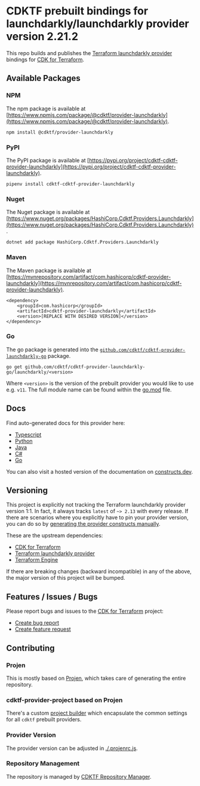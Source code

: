 # CDKTF prebuilt bindings for launchdarkly/launchdarkly provider version 2.21.2

This repo builds and publishes the [Terraform launchdarkly provider](https://registry.terraform.io/providers/launchdarkly/launchdarkly/2.21.2/docs) bindings for [CDK for Terraform](https://cdk.tf).

## Available Packages

### NPM

The npm package is available at [https://www.npmjs.com/package/@cdktf/provider-launchdarkly](https://www.npmjs.com/package/@cdktf/provider-launchdarkly).

`npm install @cdktf/provider-launchdarkly`

### PyPI

The PyPI package is available at [https://pypi.org/project/cdktf-cdktf-provider-launchdarkly](https://pypi.org/project/cdktf-cdktf-provider-launchdarkly).

`pipenv install cdktf-cdktf-provider-launchdarkly`

### Nuget

The Nuget package is available at [https://www.nuget.org/packages/HashiCorp.Cdktf.Providers.Launchdarkly](https://www.nuget.org/packages/HashiCorp.Cdktf.Providers.Launchdarkly).

`dotnet add package HashiCorp.Cdktf.Providers.Launchdarkly`

### Maven

The Maven package is available at [https://mvnrepository.com/artifact/com.hashicorp/cdktf-provider-launchdarkly](https://mvnrepository.com/artifact/com.hashicorp/cdktf-provider-launchdarkly).

```
<dependency>
    <groupId>com.hashicorp</groupId>
    <artifactId>cdktf-provider-launchdarkly</artifactId>
    <version>[REPLACE WITH DESIRED VERSION]</version>
</dependency>
```

### Go

The go package is generated into the [`github.com/cdktf/cdktf-provider-launchdarkly-go`](https://github.com/cdktf/cdktf-provider-launchdarkly-go) package.

`go get github.com/cdktf/cdktf-provider-launchdarkly-go/launchdarkly/<version>`

Where `<version>` is the version of the prebuilt provider you would like to use e.g. `v11`. The full module name can be found
within the [go.mod](https://github.com/cdktf/cdktf-provider-launchdarkly-go/blob/main/launchdarkly/go.mod#L1) file.

## Docs

Find auto-generated docs for this provider here:

* [Typescript](./docs/API.typescript.md)
* [Python](./docs/API.python.md)
* [Java](./docs/API.java.md)
* [C#](./docs/API.csharp.md)
* [Go](./docs/API.go.md)

You can also visit a hosted version of the documentation on [constructs.dev](https://constructs.dev/packages/@cdktf/provider-launchdarkly).

## Versioning

This project is explicitly not tracking the Terraform launchdarkly provider version 1:1. In fact, it always tracks `latest` of `~> 2.13` with every release. If there are scenarios where you explicitly have to pin your provider version, you can do so by [generating the provider constructs manually](https://cdk.tf/imports).

These are the upstream dependencies:

* [CDK for Terraform](https://cdk.tf)
* [Terraform launchdarkly provider](https://registry.terraform.io/providers/launchdarkly/launchdarkly/2.21.2)
* [Terraform Engine](https://terraform.io)

If there are breaking changes (backward incompatible) in any of the above, the major version of this project will be bumped.

## Features / Issues / Bugs

Please report bugs and issues to the [CDK for Terraform](https://cdk.tf) project:

* [Create bug report](https://cdk.tf/bug)
* [Create feature request](https://cdk.tf/feature)

## Contributing

### Projen

This is mostly based on [Projen](https://github.com/projen/projen), which takes care of generating the entire repository.

### cdktf-provider-project based on Projen

There's a custom [project builder](https://github.com/cdktf/cdktf-provider-project) which encapsulate the common settings for all `cdktf` prebuilt providers.

### Provider Version

The provider version can be adjusted in [./.projenrc.js](./.projenrc.js).

### Repository Management

The repository is managed by [CDKTF Repository Manager](https://github.com/cdktf/cdktf-repository-manager/).
